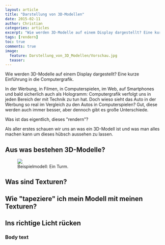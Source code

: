```yaml
---
layout: article
title: "Darstellung von 3D-Modellen"
date: 2015-02-11
author: Christian
categories: articles
excerpt: "Wie werden 3D-Modelle auf einem Display dargestellt? Eine kurze Einführung in die Computergrafik."
tags: [rendern]
toc: true
comments: true
image:
  feature: Darstellung_von_3D_Modellen/Vorschau.jpg
  teaser:
---
```


<!-- Kurzbeschreibung -->
Wie werden 3D-Modelle auf einem Display dargestellt? Eine kurze Einführung in die Computergrafik.
<!-- Kurzbeschreibung ENDE -->

In der Werbung, in Filmen, in Computerspielen, im Web, auf Smartphones und bald sicherlich auch als Hologramm: Computergrafik verfolgt uns in jeden Bereich der mit Technik zu tun hat. Doch wieso sieht das Auto in der Werbung so real im Vergleich zu den Autos in Computerspielen?  Gut, diese werden auch immer besser, aber dennoch gibt es große Unterschiede.

Was ist das eigentlich, dieses "rendern"?

Als aller erstes schauen wir uns an was ein 3D-Modell ist und was man alles machen kann um dieses hübsch aussehen zu lassen.

## Aus was bestehen 3D-Modelle?

<figure>
	<img src="{{ site.url }}/images/NormalMap/stone_and_displ_and_ao.jpg">
	<figcaption>Beispielmodell: Ein Turm.</figcaption>
</figure>

## Was sind Texturen?

## Wie "tapeziere" ich mein Modell mit meinen Texturen?

## Ins richtige Licht rücken

### Body text
